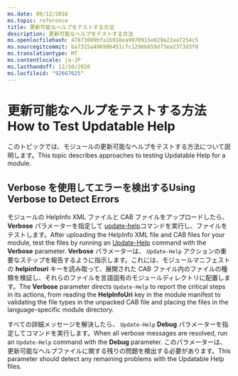 ```yaml
---
ms.date: 09/12/2016
ms.topic: reference
title: 更新可能なヘルプをテストする方法
description: 更新可能なヘルプをテストする方法
ms.openlocfilehash: 47873089bfa1b918ea9970915e829a22aa7254c5
ms.sourcegitcommit: ba7315a496986451cfc1296b659d73ea2373d3f0
ms.translationtype: MT
ms.contentlocale: ja-JP
ms.lasthandoff: 12/10/2020
ms.locfileid: "92667625"
---
```

# <a name="how-to-test-updatable-help"></a><span data-ttu-id="e36d1-103">更新可能なヘルプをテストする方法</span><span class="sxs-lookup"><span data-stu-id="e36d1-103">How to Test Updatable Help</span></span>

<span data-ttu-id="e36d1-104">このトピックでは、モジュールの更新可能なヘルプをテストする方法について説明します。</span><span class="sxs-lookup"><span data-stu-id="e36d1-104">This topic describes approaches to testing Updatable Help for a module.</span></span>

## <a name="using-verbose-to-detect-errors"></a><span data-ttu-id="e36d1-105">Verbose を使用してエラーを検出する</span><span class="sxs-lookup"><span data-stu-id="e36d1-105">Using Verbose to Detect Errors</span></span>

<span data-ttu-id="e36d1-106">モジュールの HelpInfo XML ファイルと CAB ファイルをアップロードしたら、 **Verbose** パラメーターを指定して [update-help](/powershell/module/Microsoft.PowerShell.Core/Update-Help)コマンドを実行し、ファイルをテストします。</span><span class="sxs-lookup"><span data-stu-id="e36d1-106">After uploading the HelpInfo XML file and CAB files for your module, test the files by running an [Update-Help](/powershell/module/Microsoft.PowerShell.Core/Update-Help) command with the **Verbose** parameter.</span></span> <span data-ttu-id="e36d1-107">**Verbose** パラメーターは、 `Update-Help` アクションの重要なステップを報告するように指示します。これには、モジュールマニフェストの **helpinfouri** キーを読み取って、展開された CAB ファイル内のファイルの種類を検証し、それらのファイルを言語固有のモジュールディレクトリに配置します。</span><span class="sxs-lookup"><span data-stu-id="e36d1-107">The **Verbose** parameter directs `Update-Help` to report the critical steps in its actions, from reading the **HelpInfoUri** key in the module manifest to validating the file types in the unpacked CAB file and placing the files in the language-specific module directory.</span></span>

<span data-ttu-id="e36d1-108">すべての詳細メッセージを解決したら、 `Update-Help` **Debug** パラメーターを指定してコマンドを実行します。</span><span class="sxs-lookup"><span data-stu-id="e36d1-108">When all verbose messages are resolved, run an `Update-Help` command with the **Debug** parameter.</span></span>
<span data-ttu-id="e36d1-109">このパラメーターは、更新可能なヘルプファイルに関する残りの問題を検出する必要があります。</span><span class="sxs-lookup"><span data-stu-id="e36d1-109">This parameter should detect any remaining problems with the Updatable Help files.</span></span>
